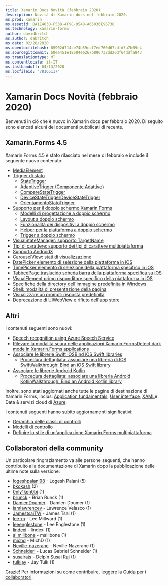 ```yaml
---
title: Xamarin Docs Novità (febbraio 2020)
description: Novità di Xamarin docs nel febbraio 2020.
ms.prod: xamarin
ms.assetid: BA1E4630-F538-4F9C-9548-A65036E96738
ms.technology: xamarin-forms
author: davidbritch
ms.author: dabritch
ms.date: 02/28/2020
ms.openlocfilehash: 05902d714ce74b59ccf7ed760d67cdfd5a7b09e4
ms.sourcegitcommit: b0ea451e18504e6267b896732dd26df64ddfa843
ms.translationtype: MT
ms.contentlocale: it-IT
ms.lasthandoff: 04/13/2020
ms.locfileid: "78165117"
---
```

# <a name="xamarin-docs-whats-new-february-2020"></a>Xamarin Docs Novità (febbraio 2020)

Benvenuti in ciò che è nuovo in Xamarin docs per febbraio 2020. Di seguito sono elencati alcuni dei documenti pubblicati di recente.

## <a name="xamarinforms-45"></a>Xamarin.Forms 4.5

Xamarin.Forms 4.5 è stato rilasciato nel mese di febbraio e include il seguente nuovo contenuto:

- [MediaElement](~/xamarin-forms/user-interface/mediaelement.md)
- [Trigger di stato](~/xamarin-forms/app-fundamentals/triggers.md#state-triggers)
  - [StateTrigger](~/xamarin-forms/app-fundamentals/triggers.md#state-trigger)
  - [AdaptiveTrigger (Componente Adattivo)](~/xamarin-forms/app-fundamentals/triggers.md#adaptive-trigger)
  - [CompareStateTrigger](~/xamarin-forms/app-fundamentals/triggers.md#compare-state-trigger)
  - [DeviceStateTriggerDeviceStateTrigger](~/xamarin-forms/app-fundamentals/triggers.md#device-state-trigger)
  - [OrientamentoStatoTrigger](~/xamarin-forms/app-fundamentals/triggers.md#orientation-state-trigger)
- [Supporto per il doppio schermo Xamarin.Forms](~/xamarin-forms/app-fundamentals/dual-screen/index.md)
  - [Modelli di progettazione a doppio schermo](~/xamarin-forms/app-fundamentals/dual-screen/design-patterns.md)
  - [Layout a doppio schermo](~/xamarin-forms/app-fundamentals/dual-screen/twopaneview.md)
  - [Funzionalità dei dispositivi a doppio schermo](~/xamarin-forms/app-fundamentals/dual-screen/dual-screen-info.md)
  - [Helper per la piattaforma a doppio schermo](~/xamarin-forms/app-fundamentals/dual-screen/dual-screen-helper.md)
  - [Trigger a doppio schermo](~/xamarin-forms/app-fundamentals/dual-screen/triggers.md)  
- [VisualStateManager: supporto TargetName](~/xamarin-forms/user-interface/visual-state-manager.md#set-state-on-multiple-elements)
- [Tipi di carattere: supporto dei tipi di carattere multipiattaforma](~/xamarin-forms/user-interface/text/fonts.md#use-a-custom-font-preview)
- [Supporto AndroidX](~/xamarin-forms/platform/android/androidx-migration.md)
- [CarouselView: stati di visualizzazione](~/xamarin-forms/user-interface/carouselview/interaction.md#define-visual-states)
- [DatePicker elemento di selezione della piattaforma in iOS](~/xamarin-forms/platform/ios/datepicker-selection.md)
- [TimePicker elemento di selezione della piattaforma specifico in iOS](~/xamarin-forms/platform/ios/timepicker-selection.md)
- [TabbedPage traslucido scheda barra della piattaforma specifica su iOS](~/xamarin-forms/platform/ios/tabbedpage-translucent-tabbar.md)
- [VisualElement primo risponditore specifico della piattaforma in iOS](~/xamarin-forms/platform/ios/visualelement-first-responder.md)
- [Specifiche della directory dell'immagine predefinita in Windows](~/xamarin-forms/platform/windows/default-image-directory.md)
- [Shell: modalità di presentazione della pagina](~/xamarin-forms/app-fundamentals/shell/configuration.md#set-page-presentation-mode)
- [Visualizzare un prompt: risposta predefinita](~/xamarin-forms/user-interface/pop-ups.md#display-a-prompt)
- [Deprecazione di UIWebView e rifiuto dell'app store](~/xamarin-forms/user-interface/webview.md#uiwebview-deprecation-and-app-store-rejection-itms-90809)

## <a name="other"></a>Altri

I contenuti seguenti sono nuovi:

- [Speech recognition using Azure Speech Service](~/xamarin-forms/data-cloud/azure-cognitive-services/speech-recognition.md)
- [Rilevare la modalità scura nelle applicazioni Xamarin.FormsDetect dark mode in Xamarin.Forms applications](~/xamarin-forms/user-interface/theming/dark-mode.md)
- [Associare le librerie Swift iOSBind iOS Swift libraries](~/ios/platform/binding-swift/index.md)
  - [Procedura dettagliata: associare una libreria di IOS SwiftWalkthrough: Bind an iOS Swift library](~/ios/platform/binding-swift/walkthrough.md)
- [Associare le librerie Android Kotlin](~/android/platform/binding-kotlin-library/index.md)
  - [Procedura dettagliata: associare una libreria Android KotlinWalkthrough: Bind an Android Kotlin library](~/android/platform/binding-kotlin-library/walkthrough.md)

Inoltre, sono stati aggiornati anche tutte le pagine di destinazione di Xamarin.Forms, inclusi [Application fundamentals](~/xamarin-forms/app-fundamentals/index.yml), [User interface](~/xamarin-forms/user-interface/index.yml), [XAML](~/xamarin-forms/xaml/index.yml)e Data & servizi cloud di [Azure](~/xamarin-forms/data-cloud/index.yml).

I contenuti seguenti hanno subito aggiornamenti significativi:

- [Gerarchia delle classi di controlli](~/xamarin-forms/internals/class-hierarchy.md)
- [Modelli di controllo](~/xamarin-forms/app-fundamentals/templates/control-template.md)
- [Definire lo stile di un'applicazione Xamarin.Forms multipiattaforma](~/get-started/quickstarts/styling.md)

## <a name="community-contributors"></a>Collaboratori della community

Un particolare ringraziamento va alle persone seguenti, che hanno contribuito alla documentazione di Xamarin dopo la pubblicazione delle ultime note sulla versione:

- [logeshpalani98](https://github.com/logeshpalani98) - Logesh Palani (5)
- [bkokash](https://github.com/bkokash) (2)
- [0nly1ken0bi](https://github.com/0nly1ken0bi) (1)
- [brunck](https://github.com/brunck) - Brian Runck (1)
- [DamienDoumer](https://github.com/DamienDoumer) - Damien Doumer (1)
- [iamlawrencev](https://github.com/iamlawrencev) - Lawrence Velasco (1)
- [JamestsaiTW](https://github.com/JamestsaiTW) - James Tsai (1)
- [lee-m](https://github.com/lee-m) - Lee Millward (1)
- [leeenglestone](https://github.com/leeenglestone) - Lee Englestone (1)
- [lindexi](https://github.com/lindexi) - lindexi (1)
- [al milibone](https://github.com/mallibone) - mallibone (1)
- [michd](https://github.com/michd) - MichD (1)
- [Neville-nazerane](https://github.com/neville-nazerane) - Neville Nazerane (1)
- [Schneiderl](https://github.com/schneiderl) - Lucas Gabriel Schneider (1)
- [susairajs](https://github.com/susairajs) - Delpin Susai Raj (1)
- [tulkjay](https://github.com/tulkjay) - Jay Tulk (1)

Grazie! Per informazioni su come contribuire, leggere la Guida per i [collaboratori](https://github.com/MicrosoftDocs/xamarin-docs/blob/live/CONTRIBUTING.md).
